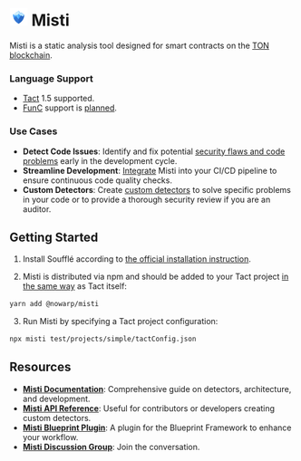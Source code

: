 # <img src="img/misti.png" alt="Misti Logo" width="32"/> Misti
Misti is a static analysis tool designed for smart contracts on the [TON blockchain](https://ton.org/).

### Language Support
- [Tact](https://tact-lang.org/) 1.5 supported.
- [FunC](https://docs.ton.org/develop/func/overview) support is [planned](https://github.com/nowarp/misti/issues/56).

### Use Cases
- **Detect Code Issues**: Identify and fix potential [security flaws and code problems](https://nowarp.io/tools/misti/docs/detectors) early in the development cycle.
- **Streamline Development**:
  [Integrate](https://nowarp.io/tools/misti/docs/tutorial/ci-cd) Misti into your CI/CD pipeline to ensure continuous code quality checks.
- **Custom Detectors**: Create [custom detectors](https://nowarp.io/tools/misti/docs/hacking/custom-detector) to solve specific problems in your code or to provide a thorough security review if you are an auditor.

## Getting Started
1. Install Soufflé according to [the official installation instruction](https://souffle-lang.github.io/install).

2. Misti is distributed via npm and should be added to your Tact project [in the same way](https://github.com/tact-lang/tact?tab=readme-ov-file#installation) as Tact itself:
```bash
yarn add @nowarp/misti
```

3. Run Misti by specifying a Tact project configuration:
```bash
npx misti test/projects/simple/tactConfig.json
```

## Resources
- **[Misti Documentation](https://nowarp.github.io/tools/misti/)**: Comprehensive guide on detectors, architecture, and development.
- **[Misti API Reference](https://nowarp.github.io/tools/misti/api)**: Useful for contributors or developers creating custom detectors.
- **[Misti Blueprint Plugin](https://github.com/nowarp/blueprint-misti)**: A plugin for the Blueprint Framework to enhance your workflow.
- **[Misti Discussion Group](https://t.me/misti_dev)**: Join the conversation.
